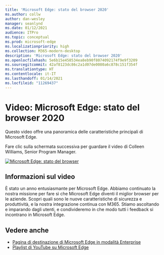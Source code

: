 ```yaml
---
title: 'Microsoft Edge: stato del browser 2020'
ms.author: collw
author: dan-wesley
manager: seanlynd
ms.date: 01/12/2021
audience: ITPro
ms.topic: conceptual
ms.prod: microsoft-edge
ms.localizationpriority: high
ms.collection: M365-modern-desktop
description: 'Microsoft Edge: stato del browser 2020'
ms.openlocfilehash: 5e6b15e458534ea8eb90f8074092174f9e9f3209
ms.sourcegitcommit: 42af8123dc86c2a1d07de0080a6c878c151f354f
ms.translationtype: HT
ms.contentlocale: it-IT
ms.lasthandoff: 01/14/2021
ms.locfileid: "11269437"
---
```

# Video: Microsoft Edge: stato del browser 2020

Questo video offre una panoramica delle caratteristiche principali di Microsoft Edge.

Fare clic sulla schermata successiva per guardare il video di Colleen Williams, Senior Program Manager.

[![Microsoft Edge: stato del browser](media/microsoft-edge-video-state-of-browser/0.png)](http://www.youtube.com/watch?v=ajdoE4wmzV0 "Microsoft Edge - State of the browser 2020")

## Informazioni sul video

È stato un anno entusiasmante per Microsoft Edge. Abbiamo continuato la nostra missione per fare sì che Microsoft Edge diventi il miglior browser per le aziende. Scopri quali sono le nuove caratteristiche di sicurezza e produttività, e la nostra integrazione continua con M365. Stiamo ascoltando e imparando dagli utenti, e condivideremo in che modo tutti i feedback si incontrano in Microsoft Edge.

## Vedere anche

- [Pagina di destinazione di Microsoft Edge in modalità Enterprise](https://aka.ms/EdgeEnterprise)
- [Playlist di YouTube su Microsoft Edge](https://www.youtube.com/playlist?list=PLXtHYVsvn_b-uXh1tMeYpT-0iD8tD3tFy)